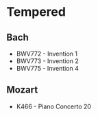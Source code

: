 # Tempered

## Bach

* BWV772 - Invention 1
* BWV773 - Invention 2
* BWV775 - Invention 4

## Mozart

* K466 - Piano Concerto 20



